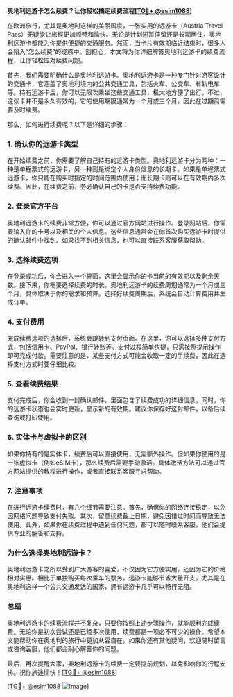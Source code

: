 **奥地利远游卡怎么续费？让你轻松搞定续费流程[[TG💪+ @esim1088](https://t.me/s/esim1088)]**

在欧洲旅行，尤其是奥地利这样的美丽国度，一张实用的远游卡（Austria Travel Pass）无疑能让旅程更加顺畅和愉快。无论是计划短暂停留还是长期居住，奥地利远游卡都能为你提供便捷的交通服务。然而，当卡片有效期临近结束时，很多人会陷入“怎么续费”的疑惑中。别担心，本文将为你详细解答奥地利远游卡的续费流程，让你轻松应对续费问题。

首先，我们需要明确什么是奥地利远游卡。奥地利远游卡是一种专门针对游客设计的交通卡，它涵盖了奥地利境内的公共交通工具，包括火车、公交车、有轨电车等。持有远游卡后，你可以无限次乘坐这些交通工具，极大地方便了出行。不过，这张卡并不是永久有效的，它的使用期限通常为一个月或三个月，因此在过期前需要及时续费。

那么，如何进行续费呢？以下是详细的步骤：

### **1. 确认你的远游卡类型**
在开始续费之前，你需要了解自己持有的远游卡类型。奥地利远游卡分为两种：一种是单程票式的远游卡，另一种则是绑定个人身份信息的长期卡。如果是单程票式远游卡，你只能在购买时指定的时间范围内使用；而长期卡则可以在有效期内多次续费。因此，在续费之前，务必确认自己的卡是否支持续费功能。

### **2. 登录官方平台**
奥地利远游卡的续费非常方便，你可以通过官方网站进行操作。登录网站后，你需要输入你的卡号以及相关的个人信息。这些信息通常会在你首次购买远游卡时提供的确认邮件中找到。如果找不到相关信息，也可以直接联系客服获取帮助。

### **3. 选择续费选项**
在登录成功后，你会进入一个界面，这里会显示你的卡当前的有效期以及剩余天数。接下来，你需要选择续费的时长。奥地利远游卡的续费周期通常为一个月或三个月，具体取决于你的需求和预算。选择好续费周期后，系统会自动计算费用并生成订单。

### **4. 支付费用**
完成续费选项的选择后，系统会跳转到支付页面。在这里，你可以选择多种支付方式，包括信用卡、PayPal、银行转账等。支付过程简单快捷，只需按照提示操作即可完成付款。需要注意的是，某些支付方式可能会收取一定的手续费，因此在选择支付方式时要仔细比较。

### **5. 查看续费结果**
支付完成后，你会收到一封确认邮件，里面包含了续费成功的详细信息。同时，你的远游卡状态也会实时更新，显示新的有效期。建议你保存好这封邮件，以备后续查询或打印使用。

### **6. 实体卡与虚拟卡的区别**
如果你持有的是实体卡，续费后可以直接使用，无需额外操作。但如果你使用的是一张虚拟卡（例如eSIM卡），那么续费后需要手动激活。具体激活方法可以通过官方网站提供的教程进行操作，或者直接联系客服寻求帮助。

### **7. 注意事项**
在进行远游卡续费时，有几个细节需要注意。首先，确保你的网络连接稳定，以免因网络问题导致支付失败。其次，留意续费截止日期，避免因错过时间而导致无法使用。此外，如果你在续费过程中遇到任何问题，都可以随时联系客服，他们会提供专业的解答和支持。

### **为什么选择奥地利远游卡？**
奥地利远游卡之所以受到广大游客的喜爱，不仅因为它方便实用，还因为它的价格相对实惠。相比于单独购买每次乘车的票务，远游卡能够节省大量开支。尤其是在奥地利这样一个公共交通发达的国家，拥有远游卡几乎可以畅行无阻。

### **总结**
奥地利远游卡的续费流程并不复杂，只要你按照上述步骤操作，就能顺利完成续费。无论你是初次尝试还是已经多次使用，续费都是一项必不可少的操作。希望本文能帮助你在奥地利的旅行中更加从容自在。如果你还有其他疑问，欢迎随时留言或咨询客服，他们都会耐心解答你的问题。

最后，再次提醒大家，奥地利远游卡的续费一定要提前规划，以免影响你的行程安排。祝你旅途愉快！[[TG💪+ @esim1088](https://t.me/s/esim1088)]

[[TG💪+ @esim1088](https://t.me/s/esim1088) ![Image](https://i.postimg.cc/4NQfJmqS/Snipaste-2025-05-13-00-14-12.png)]